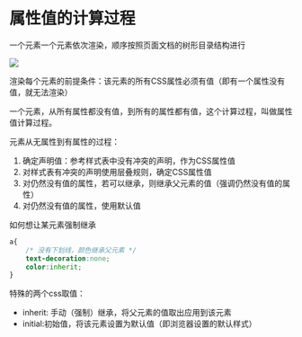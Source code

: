 # 属性值的计算过程

一个元素一个元素依次渲染，顺序按照页面文档的树形目录结构进行 

![](HTMLCSS笔记/css的渲染树形结构.png)

渲染每个元素的前提条件：该元素的所有CSS属性必须有值（即有一个属性没有值，就无法渲染）


一个元素，从所有属性都没有值，到所有的属性都有值，这个计算过程，叫做属性值计算过程。 

元素从无属性到有属性的过程：

1. 确定声明值：参考样式表中没有冲突的声明，作为CSS属性值
2. 对样式表有冲突的声明使用层叠规则，确定CSS属性值
3. 对仍然没有值的属性，若可以继承，则继承父元素的值（强调仍然没有值的属性）
4. 对仍然没有值的属性，使用默认值


如何想让某元素强制继承
```css
a{
    /* 没有下划线，颜色继承父元素 */
    text-decoration:none;
    color:inherit;
}
```

特殊的两个css取值：

- inherit: 手动（强制）继承，将父元素的值取出应用到该元素
- initial:初始值，将该元素设置为默认值（即浏览器设置的默认样式）